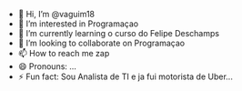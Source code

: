 - 👋 Hi, I’m @vaguim18
- 👀 I’m interested in Programaçao
- 🌱 I’m currently learning o curso do Felipe Deschamps
- 💞️ I’m looking to collaborate on Programaçao
- 📫 How to reach me zap
- 😄 Pronouns: ...
- ⚡ Fun fact: Sou Analista de TI e ja fui motorista de Uber...

<!---
vaguim18/vaguim18 is a ✨ special ✨ repository because its `README.md` (this file) appears on your GitHub profile.
You can click the Preview link to take a look at your changes.
--->

